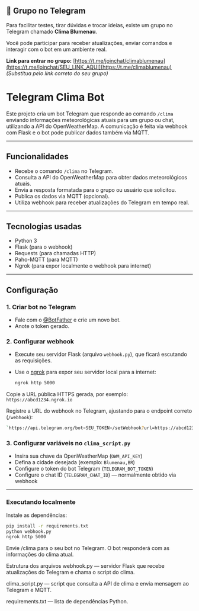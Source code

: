 ## 📢 Grupo no Telegram

Para facilitar testes, tirar dúvidas e trocar ideias, existe um grupo no Telegram chamado **Clima Blumenau**.

Você pode participar para receber atualizações, enviar comandos e interagir com o bot em um ambiente real.

**Link para entrar no grupo:** [https://t.me/joinchat/climablumenau](https://t.me/joinchat/SEU_LINK_AQUI](https://t.me/climablumenau)  
*(Substitua pelo link correto do seu grupo)*

# Telegram Clima Bot

Este projeto cria um bot Telegram que responde ao comando `/clima` enviando informações meteorológicas atuais para um grupo ou chat, utilizando a API do OpenWeatherMap. A comunicação é feita via webhook com Flask e o bot pode publicar dados também via MQTT.

---

## Funcionalidades

- Recebe o comando `/clima` no Telegram.
- Consulta a API do OpenWeatherMap para obter dados meteorológicos atuais.
- Envia a resposta formatada para o grupo ou usuário que solicitou.
- Publica os dados via MQTT (opcional).
- Utiliza webhook para receber atualizações do Telegram em tempo real.

---

## Tecnologias usadas

- Python 3
- Flask (para o webhook)
- Requests (para chamadas HTTP)
- Paho-MQTT (para MQTT)
- Ngrok (para expor localmente o webhook para internet)

---

## Configuração

### 1. Criar bot no Telegram

- Fale com o [@BotFather](https://t.me/BotFather) e crie um novo bot.
- Anote o token gerado.

### 2. Configurar webhook

- Execute seu servidor Flask (arquivo `webhook.py`), que ficará escutando as requisições.
- Use o [ngrok](https://ngrok.com/) para expor seu servidor local para a internet:

  ```bash
  ngrok http 5000
  ```
Copie a URL pública HTTPS gerada, por exemplo:  
`https://abcd1234.ngrok.io`

Registre a URL do webhook no Telegram, ajustando para o endpoint correto (`/webhook`):

  ```bash
`https://api.telegram.org/bot<SEU_TOKEN>/setWebhook?url=https://abcd1234.ngrok.io/webhook`
```

### 3. Configurar variáveis no `clima_script.py`

- Insira sua chave da OpenWeatherMap (`OWM_API_KEY`)
- Defina a cidade desejada (exemplo: `Blumenau,BR`)
- Configure o token do bot Telegram (`TELEGRAM_BOT_TOKEN`)
- Configure o chat ID (`TELEGRAM_CHAT_ID`) — normalmente obtido via webhook

---

### Executando localmente

Instale as dependências:

```bash
pip install -r requirements.txt
python webhook.py
ngrok http 5000
```

Envie /clima para o seu bot no Telegram. O bot responderá com as informações do clima atual.

Estrutura dos arquivos
webhook.py — servidor Flask que recebe atualizações do Telegram e chama o script do clima.

clima_script.py — script que consulta a API de clima e envia mensagem ao Telegram e MQTT.

requirements.txt — lista de dependências Python.
